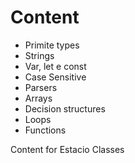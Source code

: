 # Content # 

- Primite types
- Strings
- Var, let e const
- Case Sensitive
- Parsers
- Arrays
- Decision structures
- Loops
- Functions

Content for Estacio Classes